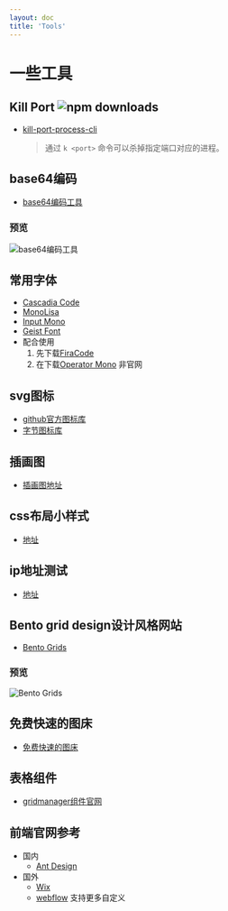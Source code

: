 ```yaml
---
layout: doc
title: 'Tools'
---
```

# 一些工具
## Kill Port ![npm downloads](https://img.shields.io/npm/dt/kill-port-process-cli)
- [kill-port-process-cli](https://github.com/luckfunc/kill-port-process-cli)
  > 通过 `k <port>` 命令可以杀掉指定端口对应的进程。
## base64编码
- [base64编码工具](http://base64.const.site/)
### 预览
  ![base64编码工具](/icons/base64-encode-tool.png)
## 常用字体
- [Cascadia Code](https://github.com/microsoft/cascadia-code)
- [MonoLisa](https://github.com/Eason0210/Monolisa/blob/master/MonoLisa-Regular.ttf)
- [Input Mono](https://input.djr.com/)
- [Geist Font](https://github.com/vercel/geist-font/releases/tag/1.3.0)
- 配合使用
  1. 先下载[FiraCode](https://github.com/tonsky/FiraCode)
  2. 在下载[Operator Mono](https://github.com/beichensky/Font) 非官网
## svg图标
  - [github官方图标库](https://primer.style/octicons)
  - [字节图标库](https://iconpark.oceanengine.com/official)
## 插画图
- [插画图地址](https://undraw.co/illustrations)
## css布局小样式
- [地址](https://uiverse.io/)
## ip地址测试
- [地址](https://ip.skk.moe/)
## Bento grid design设计风格网站
  - [Bento Grids](https://bentogrids.com/)
### 预览
  ![Bento Grids](/icons/bento-design-preview.png)
## 免费快速的图床
- [免费快速的图床](https://tucdn.wpon.cn/)
## 表格组件
- [gridmanager组件官网](https://gridmanager.lovejavascript.com/api/index.html)
## 前端官网参考
  - 国内
    - [Ant Design](https://landing.ant.design/index-cn)
  - 国外
    - [Wix](https://www.wix.com/)
    - [webflow](https://webflow.com/) 支持更多自定义
